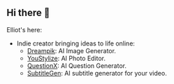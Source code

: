 ## Hi there 👋

<!--
**elliotodyl/elliotodyl** is a ✨ _special_ ✨ repository because its `README.md` (this file) appears on your GitHub profile.

Here are some ideas to get you started:

- 🔭 I’m currently working on ...
- 🌱 I’m currently learning ...
- 👯 I’m looking to collaborate on ...
- 🤔 I’m looking for help with ...
- 💬 Ask me about ...
- 📫 How to reach me: ...
- 😄 Pronouns: ...
- ⚡ Fun fact: ...
-->

Elliot's here:

- Indie creator bringing ideas to life online:
    - [Dreampik](https://dreampik.art): AI Image Generator.
    - [YouStylize](https://youstylize.com): AI Photo Editor.
    - [QuestionX](https://questionx.app): AI Question Generator.
    - [SubtitleGen](https://subtitlegen.com): AI subtitle generator for your video.
<!-- - 📫 Reach Me [me@xav.im](mailto:me@xav.im) -->
